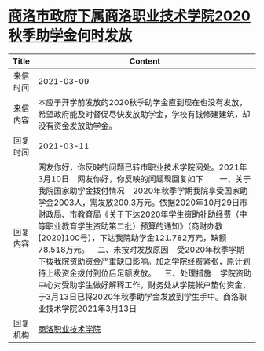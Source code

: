 # <a href="http://www.shangluo.gov.cn/zmhd/ldxxxx.jsp?urltype=leadermail.LeaderMailContentUrl&wbtreeid=1112&leadermailid=7005">商洛市政府下属商洛职业技术学院2020秋季助学金何时发放</a>
| Title |                                                                                                                                                                                         Content                                                                                                                                                                                          |
|:-----:|------------------------------------------------------------------------------------------------------------------------------------------------------------------------------------------------------------------------------------------------------------------------------------------------------------------------------------------------------------------------------------------|
| 来信时间  | 2021-03-09                                                                                                                                                                                                                                                                                                                                                                               |
| 来信内容  | 本应于开学前发放的2020秋季助学金直到现在也没有发放，希望政府能及时督促尽快发放助学金，学校有钱修建建筑，却没有资金发放助学金。                                                                                                                                                                                                                                                                                                                        |
| 回复时间  | 2021-03-11                                                                                                                                                                                                                                                                                                                                                                               |
| 回复内容  | 网友你好，你反映的问题已转市职业技术学院阅处。2021年3月10日    网友你好，你反映的问题现回复如下：    一、关于我院国家助学金拨付情况    2020年秋季学期我院享受国家助学金2003人，需发放200.3万元。依据2020年10月29日市财政局、市教育局《关于下达2020年学生资助补助经费（中等职业教育学生资助第二批）预算的通知》（商财办教[2020]100号），下达我院助学金121.782万元，缺额78.518万元。    二、未按时发放原因    受2020年秋季学期下拨我院资助资金严重缺口影响。加之学院经费紧张，原计划待上级资金拨付到位后足额发放。    三、处理措施    学院资助中心对受助学生做好解释工作，财务处从学院帐户垫付资金，于3月13日已将2020年秋季助学金发放到学生手中。商洛职业技术学院2021年3月13日 |
| 回复机构  | <a href="../../categories/agencies/商洛职业技术学院.md">商洛职业技术学院</a>                                                                                                                                                                                                                                                                                                                             |